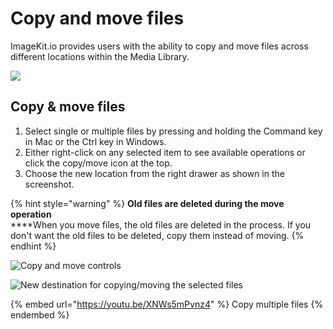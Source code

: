 # Copy and move files

ImageKit.io provides users with the ability to copy and move files across different locations within the Media Library.

![](<../../.gitbook/assets/choose-destination-path (1).png>)

## Copy & move files

1. Select single or multiple files by pressing and holding the Command key in Mac or the Ctrl key in Windows.
2. Either right-click on any selected item to see available operations or click the copy/move icon at the top.
3. Choose the new location from the right drawer as shown in the screenshot.

{% hint style="warning" %}
**Old files are deleted during the move operation**\
****When you move files, the old files are deleted in the process. If you don't want the old files to be deleted, copy them instead of moving.
{% endhint %}

![Copy and move controls](<../../.gitbook/assets/copy-file (1).png>)

![New destination for copying/moving the selected files](../../.gitbook/assets/choose-destination-path.png)

{% embed url="https://youtu.be/XNWs5mPvnz4" %}
Copy multiple files
{% endembed %}
